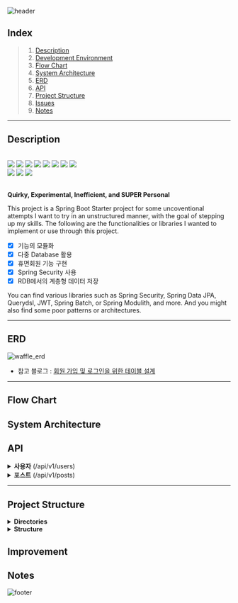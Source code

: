![header](https://capsule-render.vercel.app/api?type=rect&color=timeAuto&section=header&text=Urban-Waffle&height=60&fontSize=40)

## Index

> 1. [Description](#Description)
> 2. [Development Environment](#Development-Environment)
> 3. [Flow Chart](#Flow-Chart)
> 4. [System Architecture](#System-Architecture)
> 5. [ERD](#ERD)
> 6. [API](#API)
> 7. [Project Structure](#Project-Structure)
> 8. [Issues](#Issues)
> 9. [Notes](#Notes)



---


## Description

<br />
<div>
  <img src="https://img.shields.io/badge/JAVA-orange?style=flat&logo=JAVA&logoColor=white"> 

  <img src="https://img.shields.io/badge/Spring Boot-6DB33F?style=square&logo=Spring Boot&logoColor=white&color=6DB33F">


  <img src="https://img.shields.io/badge/Spring Security-6DB33F?style=square&logo=Spring Security&logoColor=white">
  <img src="https://img.shields.io/badge/JSON Web Tokens-000000?style=square&logo=JSON Web Tokens&logoColor=white">
  <img src="https://img.shields.io/badge/Spring Data JPA-6DB33F?style=square&logo=JPA&logoColor=white">
  <img src="https://img.shields.io/badge/Spring Batch-6DB33F?style=square&logo=JPA&logoColor=white">
  <img src="https://img.shields.io/badge/QueryDSL-0081CC?style=square&logo=QueryDSL&logoColor=white">
  <img src="https://img.shields.io/badge/Gradle-02303A?style=square&logo=Gradle&logoColor=white">
</div>
<div>
  <img src="https://img.shields.io/badge/MySQL-4479A1.svg?style=square&logo=MySQL&logoColor=white">
  <img src="https://img.shields.io/badge/Redis-DC382D?style=square&logo=Redis&logoColor=white">
  <img src="https://img.shields.io/badge/Amazon AWS-232F3E?style=square&logo=Amazon AWS&logoColor=white">
</div>
<br/>


**Quirky, Experimental, Inefficient, and SUPER Personal**


This project is a Spring Boot Starter project for some uncoventional attempts I want to try in an unstructured manner, with the goal of stepping up my skills.
The following are the functionalities or libraries I wanted to implement or use through this project.

+[x] 기능의 모듈화
+[x] 다중 Database 활용 
+[x] 휴면회원 기능 구현
+[x] Spring Security 사용 
+[x] RDB에서의 계층형 데이터 저장

You can find various libraries such as Spring Security, Spring Data JPA, Querydsl, JWT, Spring Batch, or Spring Modulith, and more. And you might also find some poor patterns or architectures.

---

## ERD

![waffle_erd](https://github.com/zincum30/urban-waffle/assets/115124708/4c8e58a4-891b-489a-b196-5af1c4478d46)


- 참고 블로그 : [회원 가입 및 로그인을 위한 테이블 설계](https://rastalion.dev/%ed%9a%8c%ec%9b%90-%ea%b0%80%ec%9e%85-%eb%b0%8f-%eb%a1%9c%ea%b7%b8%ec%9d%b8%ec%9d%84-%ec%9c%84%ed%95%9c-%ed%85%8c%ec%9d%b4%eb%b8%94-%ec%84%a4%ea%b3%84/)

---



## Flow Chart


## System Architecture




## API

<details>
<summary><b>사용자</b> (/api/v1/users)</summary>
</details>

<details>
<summary><b>포스트</b> (/api/v1/posts)</summary>
</details>


---

## Project Structure

<details>
<summary><b>Directories</b></summary>
</details>

<details>
<summary><b>Structure</b></summary>
</details>


## Improvement



## Notes






![footer](https://capsule-render.vercel.app/api?type=waving&&color=timeAuto&section=footer)
